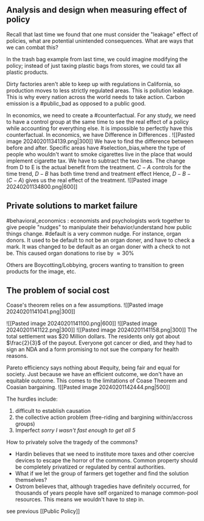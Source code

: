 ## Analysis and design when measuring effect of policy
Recall that last time we found that one must consider the "leakage" effect of policies, what are potential unintended consequences. What are ways that we can combat this?

In the trash bag example from last time, we could imagine modifying the policy; instead of just taxing plastic bags from stores, we could tax all plastic products. 

Dirty factories aren't able to keep up with regulations in California, so production moves to less strictly regulated areas. This is pollution leakage. This is why every nation across the world needs to take action. Carbon emission is a #public_bad as opposed to a public good. 

In economics, we need to create a #counterfactual. For any study, we need to have a control group at the same time to see the real effect of a policy while accounting for everything else. It is impossible to perfectly have this counterfactual. In economics, we have $\mathrm{\text{ Difference in Differences }}$.
![[Pasted image 20240201134139.png|300]]
We have to find the difference between before and after. Specific areas have #selection_bias,where the type of people who wouldn't want to smoke cigarettes live in the place that would implement cigarette tax. We have to subtract the two lines. The change from D to E is the actual benefit from the treatment. $C-A$ controls for the time trend, $D-B$ has both time trend and treatment effect Hence, $D-B-(C-A)$ gives us the real effect of the treatment. 
![[Pasted image 20240201134800.png|600]]
## Private solutions to market failure

#behavioral_economics : economists and psychologists work together to give people "nudges" to manipulate their behavior/understand how public things change. 
#default is a very common nudge. For instance, organ donors. It used to be default to not be an organ doner, and have to check a mark. It was changed to be default as an organ doner with a check to not be. This caused organ donations to rise by $\approx 30$%

Others are Boycotting/Lobbying, grocers wanting to transition to green products for the image, etc.
## The problem of social cost
Coase's theorem relies on a few assumptions.
![[Pasted image 20240201141041.png|300]]

![[Pasted image 20240201141100.png|600]]
![[Pasted image 20240201141122.png|300]]
![[Pasted image 20240201141158.png|300]]
The total settlement was $20 Million dollars. The residents only got about $\frac{2}{3}$ of the payout. Everyone got cancer or died, and they had to sign an NDA and a form promising to not sue the company for health reasons. 

Pareto efficiency says nothing about #equity, being fair and equal for society. 
Just because we have an efficient outcome, we don't have an equitable outcome. This comes to the limitations of Coase Theorem and Coasian bargaining.
![[Pasted image 20240201142444.png|500]]

The hurdles include:
1) difficult to establish causation
2) the collective action problem (free-riding and bargining within/accross groups)
3) Imperfect *sorry I wasn't fast enough to get all 5*

How to privately solve the tragedy of the commons?
- Hardin believes that we need to institute more taxes and other coercive devices to escape the horror of the commons. Common property should be completely privatized or regulated by central authorities.
- What if we let the group of farmers get together and find the solution themselves?
- Ostrom believes that, although tragedies have definitely occurred, for thousands of years people have self organized to manage common-pool resources. This means we wouldn't have to step in.


see previous [[Public Policy]]








